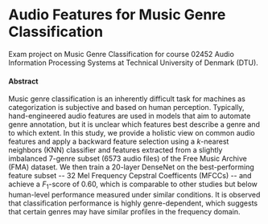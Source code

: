 # Audio Features for Music Genre Classification
Exam project on Music Genre Classification for course 02452 Audio Information Processing Systems at Technical University of Denmark (DTU).

#### Abstract
Music genre classification is an inherently difficult task for machines as categorization is subjective and based on human perception. Typically, hand-engineered audio features are used in models that aim to automate genre annotation, but it is unclear which features best describe a genre and to which extent. In this study, we provide a holistic view on common audio features and apply a backward feature selection using a $k$-nearest neighbors (KNN) classifier and features extracted from a slightly imbalanced 7-genre subset (6573 audio files) of the Free Music Archive (FMA) dataset. We then train a 20-layer DenseNet on the best-performing feature subset -- 32 Mel Frequency Cepstral Coefficents (MFCCs) -- and achieve a $F_{1}$-score of 0.60, which is comparable to other studies but below human-level performance measured under similar conditions. It is observed that classification performance is highly genre-dependent, which suggests that certain genres may have similar profiles in the frequency domain.
